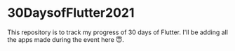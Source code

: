 # 30DaysofFlutter2021

This repository is to track my progress of 30 days of Flutter. I'll be adding all the apps made during the event here 😇.
